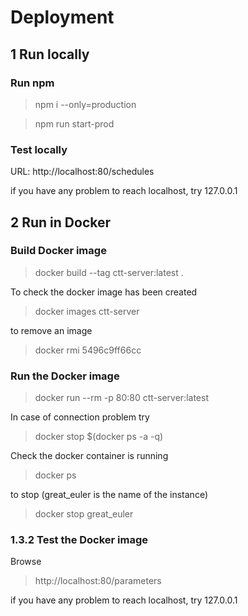 # Deployment

## 1 Run locally

### Run npm

> npm i --only=production

> npm run start-prod

### Test locally

URL: http://localhost:80/schedules

if you have any problem to reach localhost, try 127.0.0.1

## 2 Run in Docker

### Build Docker image

> docker build --tag ctt-server:latest .

To check the docker image has been created

> docker images ctt-server

to remove an image

> docker rmi 5496c9ff66cc

### Run the Docker image

> docker run --rm -p 80:80 ctt-server:latest

In case of connection problem try

> docker stop \$(docker ps -a -q)

Check the docker container is running

> docker ps

to stop (great_euler is the name of the instance)

> docker stop great_euler

### 1.3.2 Test the Docker image

Browse

> http://localhost:80/parameters

if you have any problem to reach localhost, try 127.0.0.1
